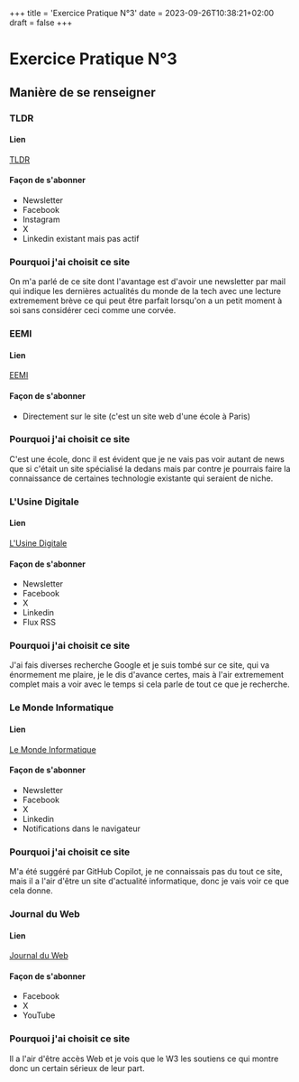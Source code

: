 +++
title = 'Exercice Pratique N°3'
date = 2023-09-26T10:38:21+02:00
draft = false
+++

# Exercice Pratique N°3

<!-- J'ai envie de mettre un lien qui dirige sur  www.tldr.tech -->

## Manière de se renseigner

### TLDR

#### Lien

[TLDR](https://tldr.tech)

#### Façon de s'abonner

- Newsletter
- Facebook
- Instagram
- X
- Linkedin existant mais pas actif

### Pourquoi j'ai choisit ce site

On m'a parlé de ce site dont l'avantage est d'avoir une newsletter par mail qui indique les dernières actualités du monde de la tech avec une lecture extremement brève ce qui peut être parfait lorsqu'on a un petit moment à soi sans considérer ceci comme une corvée.

### EEMI

#### Lien

[EEMI](https://www.eemi.com/)

#### Façon de s'abonner

- Directement sur le site (c'est un site web d'une école à Paris)

### Pourquoi j'ai choisit ce site

C'est une école, donc il est évident que je ne vais pas voir autant de news que si c'était un site spécialisé la dedans mais par contre je pourrais faire la connaissance de certaines technologie existante qui seraient de niche.

### L'Usine Digitale

#### Lien

[L'Usine Digitale](https://www.usine-digitale.fr/)

#### Façon de s'abonner

- Newsletter
- Facebook
- X
- Linkedin
- Flux RSS

### Pourquoi j'ai choisit ce site

J'ai fais diverses recherche Google et je suis tombé sur ce site, qui va énormement me plaire, je le dis d'avance certes, mais à l'air extremement complet mais a voir avec le temps si cela parle de tout ce que je recherche.

### Le Monde Informatique

#### Lien

[Le Monde Informatique](https://www.lemondeinformatique.fr/)

#### Façon de s'abonner

- Newsletter
- Facebook
- X
- Linkedin
- Notifications dans le navigateur

### Pourquoi j'ai choisit ce site

M'a été suggéré par GitHub Copilot, je ne connaissais pas du tout ce site, mais il a l'air d'être un site d'actualité informatique, donc je vais voir ce que cela donne.

### Journal du Web

#### Lien

[Journal du Web](https://www.journalduweb.com/)

#### Façon de s'abonner

- Facebook
- X
- YouTube

### Pourquoi j'ai choisit ce site

Il a l'air d'être accès Web et je vois que le W3 les soutiens ce qui montre donc un certain sérieux de leur part.
